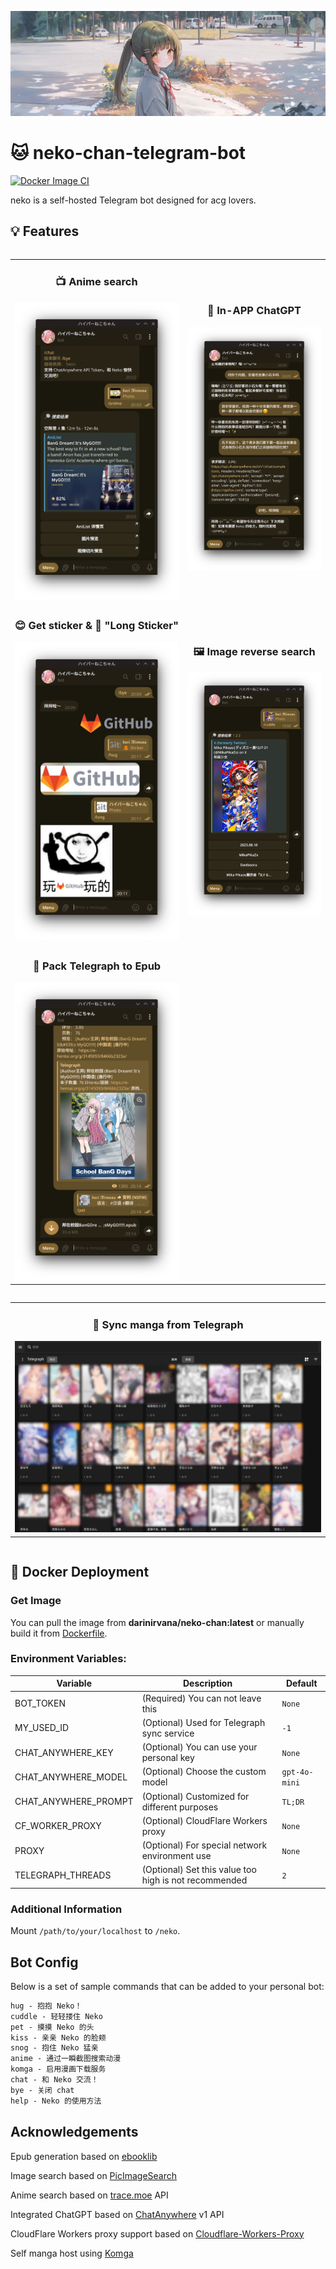 ![banner.png](sample/banner.png)

# 🐱 neko-chan-telegram-bot

[![Docker Image CI](https://github.com/wiseCirno/neko-chan-telegram-bot/actions/workflows/docker-image.yml/badge.svg?branch=master)](https://github.com/wiseCirno/neko-chan-telegram-bot/actions/workflows/docker-image.yml)

neko is a self-hosted Telegram bot designed for acg lovers.

## 💡 Features

<div style="overflow-x: auto;">
  <table style="width: 100%; table-layout: fixed;">
    <tr>
      <td style="text-align: center; width: 50%; white-space: nowrap; overflow: hidden; text-overflow: ellipsis;">
        <h3>📺 Anime search</h3>
        <img src="sample/anime_search.png" alt="Anime Search" style="width: auto; height: auto; max-height: 600px;">
      </td>
      <td style="text-align: center; width: 50%; white-space: nowrap; overflow: hidden; text-overflow: ellipsis;">
        <h3>💬 In-APP ChatGPT</h3>
        <img src="sample/chat.png" alt="Chat Anywhere" style="width: auto; height: auto; max-height: 600px;">
      </td>
    </tr>
    <tr>
      <td style="text-align: center; width: 50%; white-space: nowrap; overflow: hidden; text-overflow: ellipsis;">
        <h3>😊 Get sticker & 🐉 "Long Sticker"</h3>
        <img src="sample/sticker.png" alt="Stickers" style="width: auto; height: auto; max-height: 600px;">
      </td>
      <td style="text-align: center; width: 50%; white-space: nowrap; overflow: hidden; text-overflow: ellipsis;">
        <h3>🖼️ Image reverse search</h3>
        <img src="sample/image_search.png" alt="Image Reverse Search" style="width: auto; height: auto; max-height: 600px;">
      </td>
    </tr>
    <tr>
      <td style="text-align: center; width: 50%; white-space: nowrap; overflow: hidden; text-overflow: ellipsis;">
        <h3>📖 Pack Telegraph to Epub</h3>
        <img src="sample/upload_epub.png" alt="Upload EPUB" style="width: auto; height: auto; max-height: 600px;">
      </td>
    </tr>
  </table>
</div>
<div style="overflow-x: auto;">
  <table>
    <tr>
      <td style="text-align: center; width: 50%; white-space: nowrap; overflow: hidden; text-overflow: ellipsis;">
        <h3>💾 Sync manga from Telegraph</h3>
        <img src="sample/komga.png" alt="Sync Komga" style="width: auto; height: auto; max-height: 600px;">
      </td>
    </tr>
  </table>
</div>

## 🔧 Docker Deployment

### Get Image

You can pull the image from **darinirvana/neko-chan:latest** or manually build it
from [Dockerfile](https://github.com/Ziang-Liu/Neko-Chan/blob/master/Dockerfile).

### Environment Variables:

| Variable             | Description                                           | Default       |  
|----------------------|-------------------------------------------------------|---------------|  
| BOT_TOKEN            | (Required) You can not leave this                     | `None`        |  
| MY_USED_ID           | (Optional) Used for Telegraph sync service            | `-1`          |  
| CHAT_ANYWHERE_KEY    | (Optional) You can use your personal key              | `None`        |
| CHAT_ANYWHERE_MODEL  | (Optional) Choose the custom model                    | `gpt-4o-mini` |
| CHAT_ANYWHERE_PROMPT | (Optional) Customized for different purposes          | `TL;DR`       |
| CF_WORKER_PROXY      | (Optional) CloudFlare Workers proxy                   | `None`        |
| PROXY                | (Optional) For special network environment use        | `None`        |  
| TELEGRAPH_THREADS    | (Optional) Set this value too high is not recommended | `2`           |

### Additional Information

Mount `/path/to/your/localhost` to `/neko`.

## Bot Config

Below is a set of sample commands that can be added to your personal bot:

``` txt
hug - 抱抱 Neko！  
cuddle - 轻轻搂住 Neko
pet - 摸摸 Neko 的头
kiss - 亲亲 Neko 的脸颊  
snog - 抱住 Neko 猛亲 
anime - 通过一瞬截图搜索动漫
komga - 启用漫画下载服务  
chat - 和 Neko 交流！ 
bye - 关闭 chat
help - Neko 的使用方法  
```

## Acknowledgements

Epub generation based on [ebooklib](https://github.com/aerkalov/ebooklib)

Image search based on [PicImageSearch](https://github.com/kitUIN/PicImageSearch)

Anime search based on [trace.moe](https://soruly.github.io/trace.moe-api/#/) API

Integrated ChatGPT based on [ChatAnywhere](https://chatanywhere.apifox.cn/) v1 API

CloudFlare Workers proxy support based on [Cloudflare-Workers-Proxy](https://github.com/ymyuuu/Cloudflare-Workers-Proxy)

Self manga host using [Komga](https://github.com/gotson/komga)
